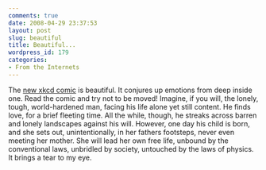 ```yaml
---
comments: true
date: 2008-04-29 23:37:53
layout: post
slug: beautiful
title: Beautiful...
wordpress_id: 179
categories:
- From the Internets
---
```


The [new xkcd comic](http://xkcd.com/417/) is beautiful. It conjures up emotions from deep inside one. Read the comic and try not to be moved! Imagine, if you will, the lonely, tough, world-hardened man, facing his life alone yet still content. He finds love, for a brief fleeting time. All the while, though, he streaks across barren and lonely landscapes against his will. However, one day his child is born, and she sets out, unintentionally, in her fathers footsteps, never even meeting her mother. She will lead her own free life, unbound by the conventional laws, unbridled by society, untouched by the laws of physics. It brings a tear to my eye.
